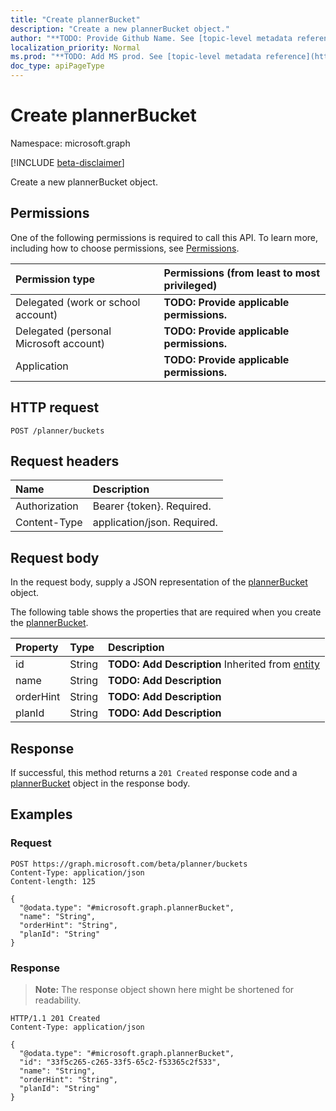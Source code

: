 ```yaml
---
title: "Create plannerBucket"
description: "Create a new plannerBucket object."
author: "**TODO: Provide Github Name. See [topic-level metadata reference](https://msgo.azurewebsites.net/add/document/guidelines/metadata.html#topic-level-metadata)**"
localization_priority: Normal
ms.prod: "**TODO: Add MS prod. See [topic-level metadata reference](https://msgo.azurewebsites.net/add/document/guidelines/metadata.html#topic-level-metadata)**"
doc_type: apiPageType
---
```


# Create plannerBucket
Namespace: microsoft.graph

[!INCLUDE [beta-disclaimer](../../includes/beta-disclaimer.md)]

Create a new plannerBucket object.

## Permissions
One of the following permissions is required to call this API. To learn more, including how to choose permissions, see [Permissions](/graph/permissions-reference).

|Permission type|Permissions (from least to most privileged)|
|:---|:---|
|Delegated (work or school account)|**TODO: Provide applicable permissions.**|
|Delegated (personal Microsoft account)|**TODO: Provide applicable permissions.**|
|Application|**TODO: Provide applicable permissions.**|

## HTTP request

<!-- {
  "blockType": "ignored"
}
-->
``` http
POST /planner/buckets
```

## Request headers
|Name|Description|
|:---|:---|
|Authorization|Bearer {token}. Required.|
|Content-Type|application/json. Required.|

## Request body
In the request body, supply a JSON representation of the [plannerBucket](../resources/plannerbucket.md) object.

The following table shows the properties that are required when you create the [plannerBucket](../resources/plannerbucket.md).

|Property|Type|Description|
|:---|:---|:---|
|id|String|**TODO: Add Description** Inherited from [entity](../resources/entity.md)|
|name|String|**TODO: Add Description**|
|orderHint|String|**TODO: Add Description**|
|planId|String|**TODO: Add Description**|



## Response

If successful, this method returns a `201 Created` response code and a [plannerBucket](../resources/plannerbucket.md) object in the response body.

## Examples

### Request
<!-- {
  "blockType": "request",
  "name": "create_plannerbucket_from_"
}
-->
``` http
POST https://graph.microsoft.com/beta/planner/buckets
Content-Type: application/json
Content-length: 125

{
  "@odata.type": "#microsoft.graph.plannerBucket",
  "name": "String",
  "orderHint": "String",
  "planId": "String"
}
```


### Response
>**Note:** The response object shown here might be shortened for readability.
<!-- {
  "blockType": "response",
  "truncated": true,
  "@odata.type": "microsoft.graph.plannerBucket"
}
-->
``` http
HTTP/1.1 201 Created
Content-Type: application/json

{
  "@odata.type": "#microsoft.graph.plannerBucket",
  "id": "33f5c265-c265-33f5-65c2-f53365c2f533",
  "name": "String",
  "orderHint": "String",
  "planId": "String"
}
```

